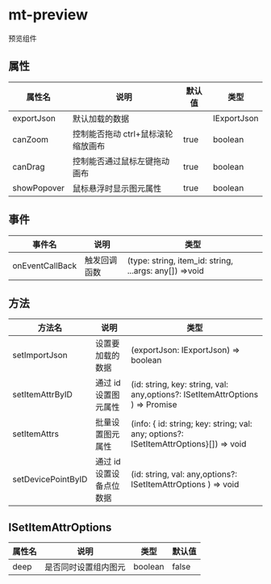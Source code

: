 # mt-preview

预览组件

## 属性

| 属性名      | 说明                               | 默认值 | 类型        |
| ----------- | ---------------------------------- | ------ | ----------- |
| exportJson  | 默认加载的数据                     |        | IExportJson |
| canZoom     | 控制能否拖动 ctrl+鼠标滚轮缩放画布 | true   | boolean     |
| canDrag     | 控制能否通过鼠标左键拖动画布       | true   | boolean     |
| showPopover | 鼠标悬浮时显示图元属性             | true   | boolean     |

## 事件

| 事件名          | 说明         | 类型                                                   |
| --------------- | ------------ | ------------------------------------------------------ |
| onEventCallBack | 触发回调函数 | (type: string, item_id: string, ...args: any[]) =>void |

## 方法

| 方法名 | 说明 | 类型 |
| --- | --- | --- |
| setImportJson | 设置要加载的数据 | (exportJson: IExportJson) => boolean |
| setItemAttrByID | 通过 id 设置图元属性 | (id: string, key: string, val: any,options?: ISetItemAttrOptions ) => Promise |
| setItemAttrs | 批量设置图元属性 | (info: { id: string; key: string; val: any; options?: ISetItemAttrOptions}[]) => void |
| setDevicePointByID | 通过 id 设置设备点位数据 | (id: string, val: any,options?: ISetItemAttrOptions ) => void |

## ISetItemAttrOptions

| 属性名 | 说明                 | 类型    | 默认值 |
| ------ | -------------------- | ------- | ------ |
| deep   | 是否同时设置组内图元 | boolean | false  |
